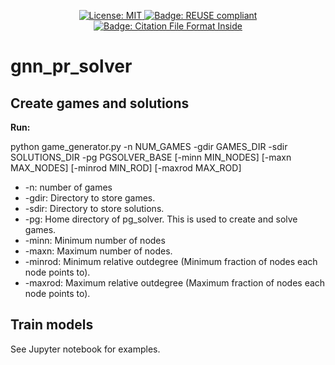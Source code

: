 <!---
SPDX-FileCopyrightText: 2022 German Aerospace Center (DLR)

SPDX-License-Identifier: CC-BY-NC-ND-3.0
-->

<p align="center">
  <a href="https://github.com/dlr-sc/gitlab2prov/blob/master/LICENSE">
    <img alt="License: MIT" src="https://img.shields.io/badge/license-MIT-yellow.svg" target="_blank" />
  </a>
  <a href="https://citation-file-format.github.io/">
    <img alt="Badge: REUSE compliant" src="https://img.shields.io/reuse/compliance/github.com/DLR-SC/gnn_pr_solver" target="_blank" />
  </a>
  <a href="https://citation-file-format.github.io/">
    <img alt="Badge: Citation File Format Inside" src="https://img.shields.io/badge/-citable%20software-green" target="_blank" />
  </a>
</p>

# gnn_pr_solver

## Create games and solutions

**Run:** 

python game_generator.py -n NUM_GAMES -gdir GAMES_DIR -sdir SOLUTIONS_DIR -pg PGSOLVER_BASE [-minn MIN_NODES]
                             [-maxn MAX_NODES] [-minrod MIN_ROD] [-maxrod MAX_ROD]

- -n: number of games
- -gdir: Directory to store games.
- -sdir: Directory to store solutions.
- -pg: Home directory of pg_solver. This is used to create and solve games.
- -minn: Minimum number of nodes
- -maxn: Maximum number of nodes.
- -minrod: Minimum relative outdegree (Minimum fraction of nodes each node points to).
- -maxrod: Maximum relative outdegree (Maximum fraction of nodes each node points to).

## Train models 

See Jupyter notebook for examples.
